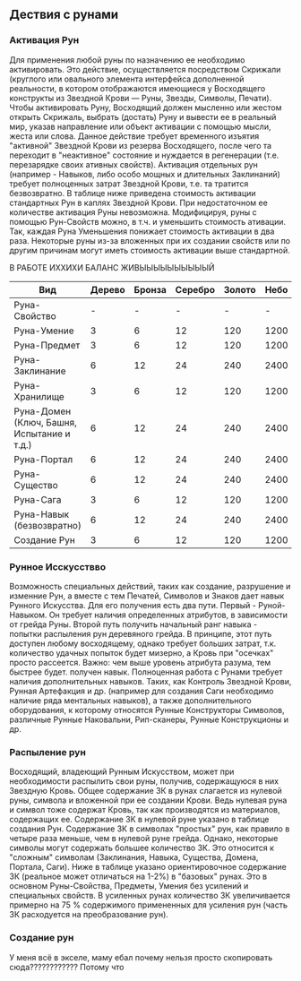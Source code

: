## Дествия с рунами
### Активация Рун
Для применения любой руны по назначению ее необходимо активировать. Это действие, осуществляется посредством Скрижали (круглого или овального элемента интерфейса дополненной реальности, в котором отображаются имеющиеся у Восходящего конструкты из Звездной Крови — Руны, Звезды, Символы, Печати). Чтобы активировать Руну, Восходящий должен мысленно или жестом открыть Скрижаль, выбрать (достать) Руну и вывести ее в реальный мир, указав направление или объект активации с помощью мысли, жеста или слова. Данное действие требует временного изъятия "активной" Звездной Крови из резерва Восходящего, после чего та переходит в "неактивное" состояние и нуждается в регенерации (т.е. перезарядке своих ативных свойств). Активация отдельных рун (например - Навыков, либо особо мощных и длительных Заклинаний) требует полноценных затрат Звездной Крови, т.е. та тратится безвозвратно. В таблице ниже приведена стоимость активации стандартных Рун в каплях Звездной Крови. При недостаточном ее количестве активация Руны невозможна. Модифицируя, руны с помощью Рун-Свойств можно, в т.ч. и уменьшить стоимость ативации. Так, каждая Руна Уменьшения понижает стоимость активации в два раза. Некоторые руны из-за вложенных при их создании свойств или по другим причинам могут иметь стоимость активации выше стандартной.

В РАБОТЕ ИХХИХИ БАЛАНС ЖИВЫЫЫЫЫЫЫЫЫЫЙ

| Вид                                        | Дерево | Бронза | Серебро | Золото | Небо |
| ------------------------------------------ | ------ | ------ | ------- | ------ | ---- |
| Руна-Свойство                              | -      | -      | -       | -      | -    |
| Руна-Умение                                | 3      | 6      | 12      | 120    | 1200 |
| Руна-Предмет                               | 3      | 6      | 12      | 120    | 1200 |
| Руна-Заклинание                            | 6      | 12     | 24      | 240    | 2400 |
| Руна-Хранилище                             | 3      | 6      | 12      | 120    | 1200 |
| Руна-Домен (Ключ, Башня, Испытание и т.д.) | 6      | 12     | 24      | 240    | 2400 |
| Руна-Портал                                | 6      | 12     | 24      | 240    | 2400 |
| Руна-Существо                              | 6      | 12     | 24      | 240    | 2400 |
| Руна-Сага                                  | 3      | 6      | 12      | 120    | 1200 |
| Руна-Навык (безвозвратно)                  | 6      | 12     | 24      | 240    | 2400 |
| Создание Рун                               | 3      | 6      | 12      | 120    | 1200 |
### Рунное Исскусствво
Возможность специальных действий, таких как создание, разрушение и изменние Рун, а вместе с тем Печатей, Символов и Знаков дает навык Рунного Искусства. Для его получения есть два пути. Первый - Руной-Навыком. Он требует наличия определенных атрибутов, в зависимости от грейда Руны. Второй путь получить начальный ранг навыка - попытки распыления рун деревяного грейда. В принципе, этот путь доступен любому восходящему, однако требует больших затрат, т.к. количество удачных попыток будет мизерно, а Кровь при "осечках" просто рассеется. Важно: чем выше уровень атрибута разума, тем быстрее будет. получен навык. Полноценная работа с Рунами требует наличия дополнительных навыков. Таких, как Контроль Звездной Крови, Рунная Артефакция и др. (например для создания Саги необходимо наличие ряда ментальных навыков), а также дополнительного оборудования, к которому относятся Рунные Конструкторы Символов, различные Рунные Наковальни, Рип-сканеры, Рунные Конструкционы и др.
### Распыление рун
Восходящий, владеющий Рунным Искусством, может при необходимости распылить свои руны, получив, содержащуюся в них Звездную Кровь. Общее содержание ЗК в рунах слагается из нулевой руны, символа и вложенной при ее создании Крови. Ведь нулевая руна и символ тоже содержат Кровь, так как производятся из материалов, содержащих ее. Содержание ЗК в нулевой руне указано в таблице создания Рун. Содержание ЗК в символах "простых" рун, как правило в четыре раза меньше, чем в нулевой руне грейда. Однако, некоторые символы могут содержать большее количество ЗК. Это относится к "сложным" символам (Заклинания, Навыка, Существа, Домена, Портала, Саги). Ниже в таблице указано ориентировочное содержание ЗК (реальное может отличаться на 1-2%) в "базовых" рунах. Это в основном Руны-Свойства, Предметы, Умения без усилений и специальных свойств. В усиленных рунах количество ЗК увеличивается примерно на 75 % содержимого примененных для усиления рун (часть ЗК расходуется на преобразование рун).

### Создание рун
У меня всё в экселе, маму ебал почему нельзя просто скопировать сюда???????????? Потому что
